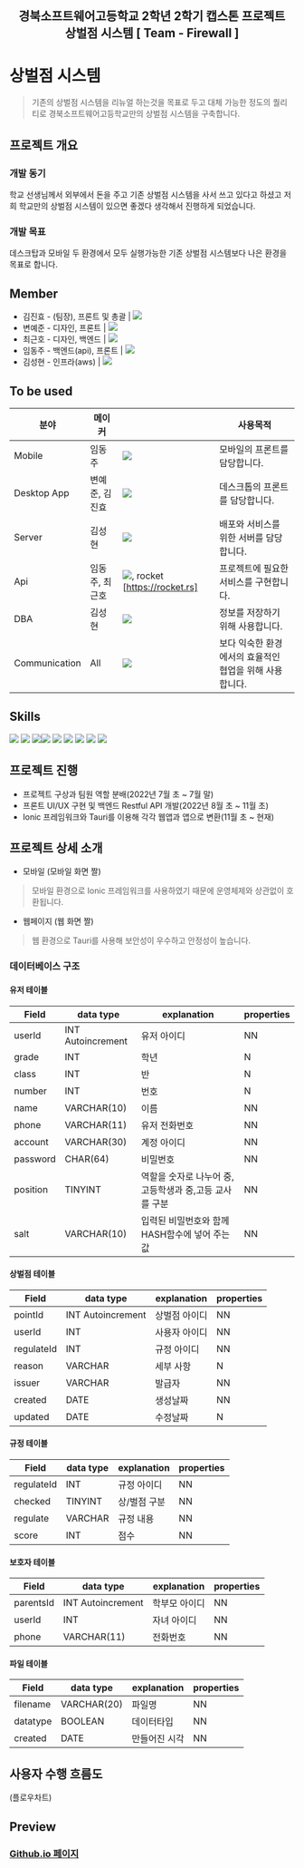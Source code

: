<h2 align="middle">경북소프트웨어고등학교 2학년 2학기 캡스톤 프로젝트<br>상벌점 시스템 [ Team - Firewall ]</h2>

# 상벌점 시스템
> 기존의 상벌점 시스템을 리뉴얼 하는것을 목표로 두고 대체 가능한 정도의 퀄리티로 경북소프트웨어고등학교만의 상벌점 시스템을 구축합니다.

## 프로젝트 개요
### 개발 동기
학교 선생님께서 외부에서 돈을 주고 기존 상벌점 시스템을 사서 쓰고 있다고 하셨고 저희 학교만의 상벌점 시스템이 있으면 좋겠다 생각해서 진행하게 되었습니다.
### 개발 목표
데스크탑과 모바일 두 환경에서 모두 실행가능한 기존 상벌점 시스템보다 나은 환경을 목표로 합니다.

## Member
* 김진효 - (팀장), 프론트 및 총괄 | <a href="https://github.com/jinhyo-dev" target="_blank"><img src="https://img.shields.io/badge/GitHub-181717?style=flat-square&logo=GitHub&logoColor=white"/></a>
* 변예준 - 디자인, 프론트 | <a href="https://github.com/yejun178" target="_blank"><img src="https://img.shields.io/badge/GitHub-181717?style=flat-square&logo=GitHub&logoColor=white"/></a>
* 최근호 - 디자인, 백엔드 | <a href="https://github.com/cghsuw256" target="_blank"><img src="https://img.shields.io/badge/GitHub-181717?style=flat-square&logo=GitHub&logoColor=white"/></a>
* 임동주 - 백엔드(api), 프론트 | <a href="https://github.com/DocRAID" target="_blank"><img src="https://img.shields.io/badge/GitHub-181717?style=flat-square&logo=GitHub&logoColor=white"/></a>
* 김성현 - 인프라(aws) | <a href="https://github.com/HYUN-8265" target="_blank"><img src="https://img.shields.io/badge/GitHub-181717?style=flat-square&logo=GitHub&logoColor=white"/></a>

## To be used

| 분야 | 메이커 |  | 사용목적 |
| ---------------- | ---------------- | -------------------------- | ---------------- |
| Mobile  | 임동주 | <a href="https://ionicframework.com/"><img src="https://img.shields.io/badge/Ionic-3880FF?style=flat-square&logo=Ionic&logoColor=white"/></a> | 모바일의 프론트를 담당합니다. |
| Desktop App | 변예준, 김진효 | <a href="https://tauri.app/ko/"><img src="https://img.shields.io/badge/Tauri-FFC131?style=flat-square&logo=Tauri&logoColor=white"/></a>  | 데스크톱의 프론트를 담당합니다. |
| Server | 김성현 | <a href="https://docs.aws.amazon.com/"><img src="https://img.shields.io/badge/Amazon AWS-232F3E?style=flat-square&logo=Amazon AWS&logoColor=white"/></a> | 배포와 서비스를 위한 서버를 담당합니다. |
| Api | 임동주, 최근호 | <a href="https://www.npmjs.com/package/ts-node"><img src="https://img.shields.io/badge/ts-node-3178c6?style=flat-square&logo=ts-node&logoColor=white"/></a>, rocket [https://rocket.rs]| 프로젝트에 필요한 서비스를 구현합니다. |
| DBA | 김성현  | <a href="https://www.mysql.com/"><img src="https://img.shields.io/badge/MySql-4479A1?style=flat-square&logo=MySql&logoColor=white"/></a> | 정보를 저장하기 위해 사용합니다. |
| Communication | All | <a href="https://discord.com/"><img src="https://img.shields.io/badge/Discord-5865F2?style=flat-square&logo=Discord&logoColor=white"/></a> | 보다 익숙한 환경에서의 효율적인 협업을 위해 사용합니다. |

## Skills
<a href="https://html.com/" target="_blank"><img src="https://img.shields.io/badge/html-E34F26?style=for-the-badge&logo=html5&logoColor=white"></a>
<a href="https://www.w3.org/Style/CSS/Overview.en.html" target="_blank"><img src="https://img.shields.io/badge/css-1572B6?style=for-the-badge&logo=css3&logoColor=white"></a>
<a href="https://www.javascript.com/" target="_blank"><img src="https://img.shields.io/badge/javascript-F7DF1E?style=for-the-badge&logo=javascript&logoColor=black"></a><a href="https://ionicframework.com/"><img src="https://img.shields.io/badge/Ionic-3880FF?style=for-the-badge&logo=Ionic&logoColor=white"/></a>
<a href="https://tauri.app/ko/"><img src="https://img.shields.io/badge/Tauri-FFC131?style=for-the-badge&logo=Tauri&logoColor=white"/></a>
<a href="https://docs.aws.amazon.com/"><img src="https://img.shields.io/badge/Amazon AWS-232F3E?style=for-the-badge&logo=Amazon AWS&logoColor=white"/></a>
<a href="https://nodejs.org/en/"><img src="https://img.shields.io/badge/Node.js-339933?style=for-the-badge&logo=Node.js&logoColor=white"/></a>
<a href="https://www.typescriptlang.org/"><img src="https://img.shields.io/badge/TypeScript-3178C6?style=for-the-badge&logo=TypeScript&logoColor=white"/></a>
<a href="https://www.mysql.com/"><img src="https://img.shields.io/badge/MySql-4479A1?style=for-the-badge&logo=MySql&logoColor=white"/></a>

## 프로젝트 진행
 + 프로젝트 구상과 팀원 역할 분배(2022년 7월 초 ~ 7월 말)
 + 프론트 UI/UX 구현 및 백엔드 Restful API 개발(2022년 8월 초 ~ 11월 초)
 + Ionic 프레임워크와 Tauri를 이용해 각각 웹앱과 앱으로 변환(11월 초 ~ 현재)

## 프로젝트 상세 소개
 + 모바일
 (모바일 화면 짤)
 > 모바일 환경으로 Ionic 프레임워크를 사용하였기 때문에 운영체제와 상관없이 호환됩니다.
 + 웹페이지
 (웹 화면 짤)
 > 웹 환경으로 Tauri를 사용해 보안성이 우수하고 안정성이 높습니다.

### 데이터베이스 구조
#### 유저 테이블
| Field | data type | explanation | properties |
| ---------- | -------- | --------------- | -------- |
| userId | INT Autoincrement | 유저 아이디 | NN |
| grade | INT | 학년 | N |
| class | INT | 반 | N |
| number | INT | 번호 | N |
| name | VARCHAR(10) | 이름 | NN |
| phone | VARCHAR(11) | 유저 전화번호 | NN |
| account | VARCHAR(30) | 계정 아이디 | NN |
| password | CHAR(64) | 비밀번호 | NN |
| position | TINYINT | 역할을 숫자로 나누어 중,고등학생과 중,고등 교사를 구분 | NN |
| salt | VARCHAR(10) | 입력된 비밀번호와 함께 HASH함수에 넣어 주는 값 | NN |
#### 상벌점 테이블
| Field | data type | explanation | properties |
| ---------- | -------- | --------------- | -------- |
| pointId | INT Autoincrement | 상벌점 아이디 | NN |
| userId | INT | 사용자 아이디 | NN |
| regulateId | INT | 규정 아이디 | NN |
| reason | VARCHAR | 세부 사항 | N |
| issuer | VARCHAR | 발급자 | NN |
| created | DATE | 생성날짜 | NN |
| updated | DATE | 수정날짜 | N |
#### 규정 테이블
| Field | data type | explanation | properties |
| ---------- | -------- | --------------- | -------- |
| regulateId | INT | 규정 아이디 | NN |
| checked | TINYINT | 상/벌점 구분 | NN |
| regulate | VARCHAR | 규정 내용 | NN |
| score | INT | 점수 | NN |
#### 보호자 테이블
| Field | data type | explanation | properties |
| ---------- | -------- | --------------- | -------- |
| parentsId | INT Autoincrement | 학부모 아이디 | NN |
| userId | INT | 자녀 아이디 | NN |
| phone | VARCHAR(11) | 전화번호 | NN |
#### 파일 테이블
| Field | data type | explanation | properties |
| ---------- | -------- | --------------- | -------- |
| filename | VARCHAR(20) | 파일명 | NN |
| datatype | BOOLEAN | 데이터타입 | NN |
| created | DATE | 만들어진 시각 | NN |

## 사용자 수행 흐름도

(플로우차트)

## Preview

### [Github.io 페이지](https://team-firewall.github.io/preview/index.html)
